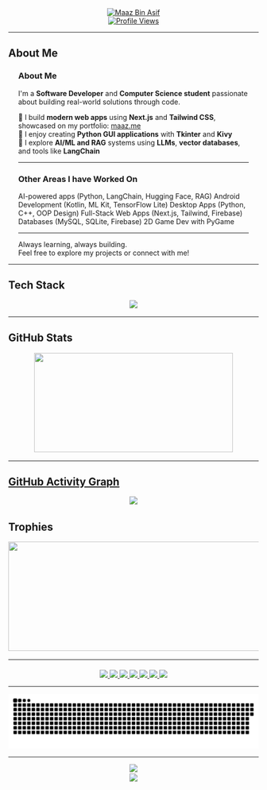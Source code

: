 <div align="center">
  <a href="#"><img src="https://readme-typing-svg.herokuapp.com?font=Fira+Code&weight=700&size=28&pause=1000&color=00FFAA&center=true&vCenter=true&width=800&lines=😁+Hi+I'm+Maaz+👋;Python+%7C+Kotlin+%7C+Web+Dev+%7C+AI+Enthusiast;Welcome+to+my+GitHub+Universe!" alt="Maaz Bin Asif" /></a>
</div>

<div align="center">
  <a href="#"><img src="https://komarev.com/ghpvc/?username=Maaz-319&style=for-the-badge&color=36725a" alt="Profile Views"/></a>
</div>

---

## About Me

<div align="center" style="max-width: 800px; padding: 0 20px; text-align: left;">

### About Me

I'm a **Software Developer** and **Computer Science student** passionate about building real-world solutions through code.

🔹 I build **modern web apps** using **Next.js** and **Tailwind CSS**, showcased on my portfolio: [maaz.me](https://maaz.me)  
🔹 I enjoy creating **Python GUI applications** with **Tkinter** and **Kivy**  
🔹 I explore **AI/ML and RAG** systems using **LLMs**, **vector databases**, and tools like **LangChain**

---

### Other Areas I have Worked On

AI-powered apps (Python, LangChain, Hugging Face, RAG)
Android Development (Kotlin, ML Kit, TensorFlow Lite)
Desktop Apps (Python, C++, OOP Design)
Full-Stack Web Apps (Next.js, Tailwind, Firebase)
Databases (MySQL, SQLite, Firebase)
2D Game Dev with PyGame

---

Always learning, always building.  
Feel free to explore my projects or connect with me!

</div>

---

## Tech Stack

<div align="center">
  <a href="#"><img src="https://skillicons.dev/icons?i=python,tensorflow,kotlin,html,css,js,cpp,c,sqlite,jquery,pandas,sklearn,git,androidstudio,vscode,react,mysql,sublime,github,linux,pycharm,tailwind,ubuntu&perline=8" /></a>
</div>

---

## GitHub Stats
<p align="center">
  <a href="#">
<!--   <img width="600" height="200" src="https://github-readme-stats.vercel.app/api?username=Maaz-319&show_icons=true&theme=vision-friendly-dark"> -->
  <img width="400" height="200" src="https://github-readme-stats.vercel.app/api/top-langs/?username=Maaz-319&layout=compact&theme=vision-friendly-dark">
</p>

---

## GitHub Activity Graph

<div align="center">
  <a href="#"><img src="https://github-readme-activity-graph.vercel.app/graph?username=Maaz-319&theme=tokyo-night&hide_border=true&area=true&border_radius=15"/></a>
</div>


## Trophies

<p align="center" id="trophies">
  <a href="#trophies"><img width="800" height="220" src="https://github-profile-trophy.vercel.app/?username=maaz-319&theme=aura&no-frame=true"></a>
</p>

---

<!-- ## 📫 Connect with Me

<div align="center">
  <a href="https://maaz.me/" target="_blank">
    <img src="https://img.shields.io/badge/Website-00ffaa?style=for-the-badge&logo=google-chrome&logoColor=white" />
  </a>
  <a href="mailto:your-email@example.com" target="_blank">
    <img src="https://img.shields.io/badge/Email-00ffaa?style=for-the-badge&logo=gmail&logoColor=white" />
  </a>
</div> -->
<div align="center" style="margin-top: 20px;"> <a href="https://portfolio.maaz.me/" target="_blank"> <img src="https://img.shields.io/badge/Portfolio-36725a?style=for-the-badge&logo=htmx&logoColor=white" /> </a> <a href="https://maaz.me/" target="_blank"> <img src="https://img.shields.io/badge/Website-36725a?style=for-the-badge&logo=webflow&logoColor=white" /> </a> <a href="https://www.linkedin.com/in/maazbinasif" target="_blank"> <img src="https://img.shields.io/badge/LinkedIn-36725a?style=for-the-badge&logo=linkedin&logoColor=white" /> </a> <a href="https://github.com/Maaz-319" target="_blank"> <img src="https://img.shields.io/badge/GitHub-36725a?style=for-the-badge&logo=github&logoColor=white" /> </a> <a href="mailto:maazbinaasif123@outlook.com" target="_blank"> <img src="https://img.shields.io/badge/Email-36725a?style=for-the-badge&logo=gmail&logoColor=white" /> </a> <a href="https://instagram.com/maaz.binasif" target="_blank"> <img src="https://img.shields.io/badge/Instagram-36725a?style=for-the-badge&logo=instagram&logoColor=white" /> </a> <a href="https://facebook.com/maaz.binaasif" target="_blank"> <img src="https://img.shields.io/badge/Facebook-36725a?style=for-the-badge&logo=facebook&logoColor=white" /> </div>

---

<p align="center">
 <a href="#"><img width="1000" src="github-snake.svg" alt="snake"/></a>
</p>

---
<div align="center">
<a href="#"><img src="https://capsule-render.vercel.app/api?type=waving&color=00ffaa&height=150&section=footer"/></a>
</div>

<div align="center">
  <a href="#"><img src="https://readme-typing-svg.herokuapp.com?font=Fira+Code&weight=600&size=24&pause=1000&color=00FFAA&center=true&vCenter=true&width=800&lines=Thanks+for+stopping+by+🌌;See+you+in+the+next+project+😎;Happy+Coding+🙂" /></a>
</div>
